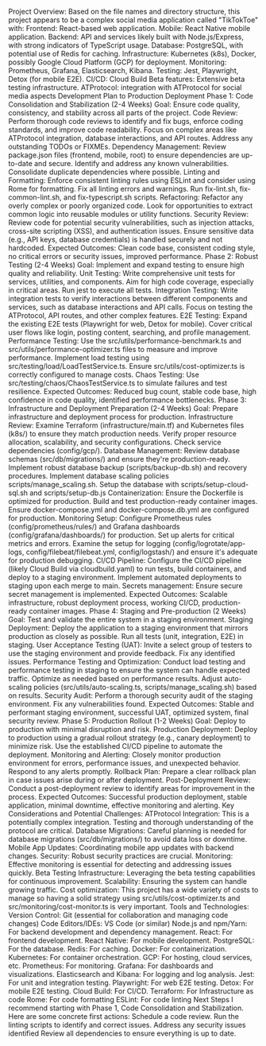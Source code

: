 Project Overview:
Based on the file names and directory structure, this project appears to be a complex social media application called "TikTokToe" with:
Frontend: React-based web application.
Mobile: React Native mobile application.
Backend: API and services likely built with Node.js/Express, with strong indicators of TypeScript usage.
Database: PostgreSQL, with potential use of Redis for caching.
Infrastructure: Kubernetes (k8s), Docker, possibly Google Cloud Platform (GCP) for deployment.
Monitoring: Prometheus, Grafana, Elasticsearch, Kibana.
Testing: Jest, Playwright, Detox (for mobile E2E).
CI/CD: Cloud Build
Beta features: Extensive beta testing infrastructure.
ATProtocol: integration with ATProtocol for social media aspects
Development Plan to Production Deployment
Phase 1: Code Consolidation and Stabilization (2-4 Weeks)
Goal: Ensure code quality, consistency, and stability across all parts of the project.
Code Review:
Perform thorough code reviews to identify and fix bugs, enforce coding standards, and improve code readability.
Focus on complex areas like ATProtocol integration, database interactions, and API routes.
Address any outstanding TODOs or FIXMEs.
Dependency Management:
Review package.json files (frontend, mobile, root) to ensure dependencies are up-to-date and secure.
Identify and address any known vulnerabilities.
Consolidate duplicate dependencies where possible.
Linting and Formatting:
Enforce consistent linting rules using ESLint and consider using Rome for formatting.
Fix all linting errors and warnings.
Run fix-lint.sh, fix-common-lint.sh, and fix-typescript.sh scripts.
Refactoring:
Refactor any overly complex or poorly organized code.
Look for opportunities to extract common logic into reusable modules or utility functions.
Security Review:
Review code for potential security vulnerabilities, such as injection attacks, cross-site scripting (XSS), and authentication issues.
Ensure sensitive data (e.g., API keys, database credentials) is handled securely and not hardcoded.
Expected Outcomes: Clean code base, consistent coding style, no critical errors or security issues, improved performance.
Phase 2: Robust Testing (2-4 Weeks)
Goal: Implement and expand testing to ensure high quality and reliability.
Unit Testing:
Write comprehensive unit tests for services, utilities, and components.
Aim for high code coverage, especially in critical areas.
Run jest to execute all tests.
Integration Testing:
Write integration tests to verify interactions between different components and services, such as database interactions and API calls.
Focus on testing the ATProtocol, API routes, and other complex features.
E2E Testing:
Expand the existing E2E tests (Playwright for web, Detox for mobile).
Cover critical user flows like login, posting content, searching, and profile management.
Performance Testing:
Use the src/utils/performance-benchmark.ts and src/utils/performance-optimizer.ts files to measure and improve performance.
Implement load testing using src/testing/load/LoadTestService.ts.
Ensure src/utils/cost-optimizer.ts is correctly configured to manage costs.
Chaos Testing:
Use src/testing/chaos/ChaosTestService.ts to simulate failures and test resilience.
Expected Outcomes: Reduced bug count, stable code base, high confidence in code quality, identified performance bottlenecks.
Phase 3: Infrastructure and Deployment Preparation (2-4 Weeks)
Goal: Prepare infrastructure and deployment process for production.
Infrastructure Review:
Examine Terraform (infrastructure/main.tf) and Kubernetes files (k8s/) to ensure they match production needs.
Verify proper resource allocation, scalability, and security configurations.
Check service dependencies (config/gcp/).
Database Management:
Review database schemas (src/db/migrations/) and ensure they're production-ready.
Implement robust database backup (scripts/backup-db.sh) and recovery procedures.
Implement database scaling policies scripts/manage_scaling.sh.
Setup the database with scripts/setup-cloud-sql.sh and scripts/setup-db.js
Containerization:
Ensure the Dockerfile is optimized for production.
Build and test production-ready container images.
Ensure docker-compose.yml and docker-compose.db.yml are configured for production.
Monitoring Setup:
Configure Prometheus rules (config/prometheus/rules/) and Grafana dashboards (config/grafana/dashboards/) for production.
Set up alerts for critical metrics and errors.
Examine the setup for logging (config/logrotate/app-logs, config/filebeat/filebeat.yml, config/logstash/) and ensure it's adequate for production debugging.
CI/CD Pipeline:
Configure the CI/CD pipeline (likely Cloud Build via cloudbuild.yaml) to run tests, build containers, and deploy to a staging environment.
Implement automated deployments to staging upon each merge to main.
Secrets management:
Ensure secure secret management is implemented.
Expected Outcomes: Scalable infrastructure, robust deployment process, working CI/CD, production-ready container images.
Phase 4: Staging and Pre-production (2 Weeks)
Goal: Test and validate the entire system in a staging environment.
Staging Deployment:
Deploy the application to a staging environment that mirrors production as closely as possible.
Run all tests (unit, integration, E2E) in staging.
User Acceptance Testing (UAT):
Invite a select group of testers to use the staging environment and provide feedback.
Fix any identified issues.
Performance Testing and Optimization:
Conduct load testing and performance testing in staging to ensure the system can handle expected traffic.
Optimize as needed based on performance results.
Adjust auto-scaling policies (src/utils/auto-scaling.ts, scripts/manage_scaling.sh) based on results.
Security Audit:
Perform a thorough security audit of the staging environment.
Fix any vulnerabilities found.
Expected Outcomes: Stable and performant staging environment, successful UAT, optimized system, final security review.
Phase 5: Production Rollout (1-2 Weeks)
Goal: Deploy to production with minimal disruption and risk.
Production Deployment:
Deploy to production using a gradual rollout strategy (e.g., canary deployment) to minimize risk.
Use the established CI/CD pipeline to automate the deployment.
Monitoring and Alerting:
Closely monitor production environment for errors, performance issues, and unexpected behavior.
Respond to any alerts promptly.
Rollback Plan:
Prepare a clear rollback plan in case issues arise during or after deployment.
Post-Deployment Review:
Conduct a post-deployment review to identify areas for improvement in the process.
Expected Outcomes: Successful production deployment, stable application, minimal downtime, effective monitoring and alerting.
Key Considerations and Potential Challenges:
ATProtocol Integration: This is a potentially complex integration. Testing and thorough understanding of the protocol are critical.
Database Migrations: Careful planning is needed for database migrations (src/db/migrations/) to avoid data loss or downtime.
Mobile App Updates: Coordinating mobile app updates with backend changes.
Security: Robust security practices are crucial.
Monitoring: Effective monitoring is essential for detecting and addressing issues quickly.
Beta Testing Infrastructure: Leveraging the beta testing capabilities for continuous improvement.
Scalability: Ensuring the system can handle growing traffic.
Cost optimization: This project has a wide variety of costs to manage so having a solid strategy using src/utils/cost-optimizer.ts and src/monitoring/cost-monitor.ts is very important.
Tools and Technologies:
Version Control: Git (essential for collaboration and managing code changes)
Code Editors/IDEs: VS Code (or similar)
Node.js and npm/Yarn: For backend development and dependency management.
React: For frontend development.
React Native: For mobile development.
PostgreSQL: For the database.
Redis: For caching.
Docker: For containerization.
Kubernetes: For container orchestration.
GCP: For hosting, cloud services, etc.
Prometheus: For monitoring.
Grafana: For dashboards and visualizations.
Elasticsearch and Kibana: For logging and log analysis.
Jest: For unit and integration testing.
Playwright: For web E2E testing.
Detox: For mobile E2E testing.
Cloud Build: For CI/CD.
Terraform: For Infrastructure as code
Rome: For code formatting
ESLint: For code linting
Next Steps
I recommend starting with Phase 1, Code Consolidation and Stabilization. Here are some concrete first actions:
Schedule a code review.
Run the linting scripts to identify and correct issues.
Address any security issues identified
Review all dependencies to ensure everything is up to date.


